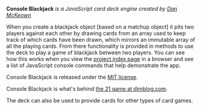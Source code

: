 **Console Blackjack**
*is a JavaScript card deck engine created by [Dan McKeown](http://danmckeown.info)*

When you create a blackjack object [based on a matchup object] it pits two players against each other by drawing cards from an array used to keep track of which cards have been drawn, which mirrors an immutable array of all the playing cards.  From there functionality is provided in methods to use the deck to play a game of blackjack between two players.  You can see how this works when you view the [project index page](index.html) in a browser and see a list of JavaScript console commands that help demonstrate the app.

Console Blackjack is released under the [MIT license](LICENSE).

Console Blackjack is what's behind [the 21 game at djmblog.com](http://djmblog.com/blackjack).

The deck can also be used to provide cards for other types of card games.
